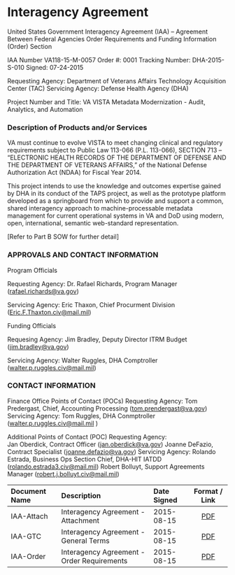 # Interagency Agreement

United States Government
Interagency Agreement (IAA) – Agreement Between Federal Agencies
Order Requirements and Funding Information (Order) Section

IAA Number  VA118-15-M-0057
Order #:	0001
Tracking Number: DHA-2015-S-010
Signed: 07-24-2015


Requesting Agency: Department of Veterans Affairs Technology Acquisition Center (TAC)
Servicing Agency: Defense Health Agency (DHA)

Project Number and Title:  VA VISTA Metadata Modernization - Audit, Analytics, and Automation

### Description of Products and/or Services

VA must continue to evolve VISTA to meet changing clinical and regulatory requirements subject to Public Law 113-066 (P.L. 113-066), SECTION 713 – “ELECTRONIC HEALTH RECORDS OF THE DEPARTMENT OF DEFENSE AND THE DEPARTMENT OF VETERANS AFFAIRS,” of the National Defense Authorization Act (NDAA) for Fiscal Year 2014. 

This project intends to use the knowledge and outcomes expertise gained by DHA in its conduct of the TAPS project, as well as the prototype platform developed as a springboard from which to provide and support a common, shared interagency approach to machine-processable metadata management for current operational systems in VA and DoD using modern, open, international, semantic web-standard representation. 

[Refer to Part B SOW for further detail]


### APPROVALS AND CONTACT INFORMATION
Program Officials

Requesting Agency:  Dr. Rafael Richards,  Program Manager  (rafael.richards@va.gov)

Servicing Agency:  Eric Thaxon, Chief Procurment Division (Eric.F.Thaxton.civ@mail.mil)

Funding Officials

Requesing Agency:  Jim Bradley,  Deputy Director ITRM Budget (jim.bradley@va.gov)

Servicing Agency:  Walter Ruggles, DHA Comptroller (walter.p.ruggles.civ@mail.mil)



### CONTACT INFORMATION

Finance Office Points of Contact (POCs)
Requesting Agency:  Tom Predergast, Chief, Accounting Processing  (tom.prendergast@va.gov)
Servicing Agency:  Tom Ruggles, DHA Conmptroller (walter.p.ruggles.civ@mail.mil )

Additional Points of Contact (POC)
Requesting Agency:	
	Jan Oberdick, Contract Officer (jan.oberdick@va.gov)
	Joanne DeFazio, Contract Specialist (joanne.defazio@va.gov)
Servicing Agency:
	Rolando Estrada, Business Ops Section Chief, DHA-HIT IATDD (rolando.estrada3.civ@mail.mil)
	Robert Bolluyt, Support Agreements Manager (robert.j.bolluyt.civ@mail.mil)


Document Name | Description | Date Signed | Format / Link
:--- | :--- | :--- | :---:
IAA-Attach | Interagency Agreement - Attachment|  2015-08-15 | [PDF](/Submissions/src/VistAMetadata-2015-08-15-IAA-Attachment.pdf)
IAA-GTC | Interagency Agreement - General Terms|  2015-08-15 | [PDF](/Submissions/src/VistAMetadata-2015-08-15-IAA-GTC.pdf)
IAA-Order | Interagency Agreement - Order Requirements|  2015-08-15 | [PDF](/Submissions/src/VistAMetadata-2015-08-15-IAA-Order_Reqs.pdf)


